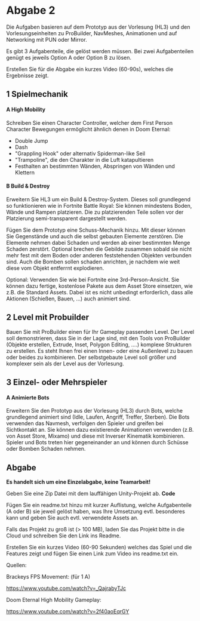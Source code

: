 ﻿# **Abgabe 2**

Die Aufgaben basieren auf dem Prototyp aus der Vorlesung (HL3) und den Vorlesungseinheiten zu ProBuilder, NavMeshes, Animationen und auf Networking mit PUN oder Mirror.

Es gibt 3 Aufgabenteile, die gelöst werden müssen. Bei zwei Aufgabenteilen genügt es jeweils Option A oder Option B zu lösen.

Erstellen Sie für die Abgabe ein kurzes Video (60-90s), welches die Ergebnisse zeigt.


## 1 Spielmechanik

#### A High Mobility

Schreiben Sie einen Character Controller, welcher dem First Person Character Bewegungen ermöglicht ähnlich denen in Doom Eternal:
- Double Jump
- Dash
- "Grappling Hook" oder alternativ Spiderman-like Seil
- "Trampoline", die den Charakter in die Luft katapultieren
- Festhalten an bestimmten Wänden, Abspringen von Wänden und Klettern


#### B Build & Destroy

Erweitern Sie HL3 um ein Build & Destroy-System. Dieses soll grundlegend so funktionieren wie in Fortnite Battle Royal: Sie können mindestens Boden, Wände und Rampen platzieren. Die zu platzierenden Teile sollen vor der Platzierung semi-transparent dargestellt werden.

Fügen Sie dem Prototyp eine Schuss-Mechanik hinzu. Mit dieser können Sie Gegenstände und auch die selbst gebauten Elemente zerstören. Die Elemente nehmen dabei Schaden und werden ab einer bestimmten Menge Schaden zerstört. Optional brechen die Gebilde zusammen sobald sie nicht mehr fest mit dem Boden oder anderen feststehenden Objekten verbunden sind. Auch die Bomben sollen schaden anrichten, je nachdem wie weit diese vom Objekt entferrnt explodieren.

Optional: Verwenden Sie wie bei Fortnite eine 3rd-Person-Ansicht. Sie können dazu fertige, kostenlose Pakete aus dem Asset Store einsetzen, wie z.B. die Standard Assets. Dabei ist es nicht unbedingt erforderlich, dass alle Aktionen (Schießen, Bauen, ...) auch animiert sind.


## 2 Level mit Probuilder

Bauen Sie mit ProBuilder einen für Ihr Gameplay passenden Level. Der Level soll demonstrieren, dass Sie in der Lage sind, mit den Tools von ProBuilder (Objekte erstellen, Extrude, Inset, Polygon Editing, ....) komplexe Strukturen zu erstellen. Es steht Ihnen frei einen Innen- oder eine Außenlevel zu bauen oder beides zu kombinieren. Der selbstgebaute Level soll größer und komplexer sein als der Level aus der Vorlesung.


## 3 Einzel- oder Mehrspieler

#### A Animierte Bots

Erweitern Sie den Prototyp aus der Vorlesung (HL3) durch Bots, welche grundlegend animiert sind (Idle, Laufen, Angriff, Treffer, Sterben). Die Bots verwenden das Navmesh, verfolgen den Spieler und greifen bei Sichtkontakt an. Sie können dazu existierende Animationen verwenden (z.B. von Asset Store, Mixamo) und diese mit Inverser Kinematik kombinieren. Spieler und Bots treten hier gegeneinander an und können durch Schüsse oder Bomben Schaden nehmen.


## Abgabe


**Es handelt sich um eine Einzelabgabe, keine Teamarbeit!**

Geben Sie eine Zip Datei mit dem lauffähigen Unity-Projekt ab. **Code**

Fügen Sie ein readme.txt hinzu mit kurzer Auflistung, welche Aufgabenteile (A oder B) sie jeweil gelöst haben, was Ihre Umsetzung evtl. besonderes kann und geben Sie auch evtl. verwendete Assets an.

Falls das Projekt zu groß ist (> 100 MB), laden Sie das Projekt bitte in die Cloud und schreiben Sie den Link ins Readme.

Erstellen Sie ein kurzes Video (60-90 Sekunden) welches das Spiel und die Features zeigt und fügen Sie einen Link zum Video ins readme.txt ein.

Quellen:

Brackeys FPS Movement: (für 1 A)

https://www.youtube.com/watch?v=_QajrabyTJc

Doom Eternal High Mobility Gameplay:

https://www.youtube.com/watch?v=2f40aoEqrGY